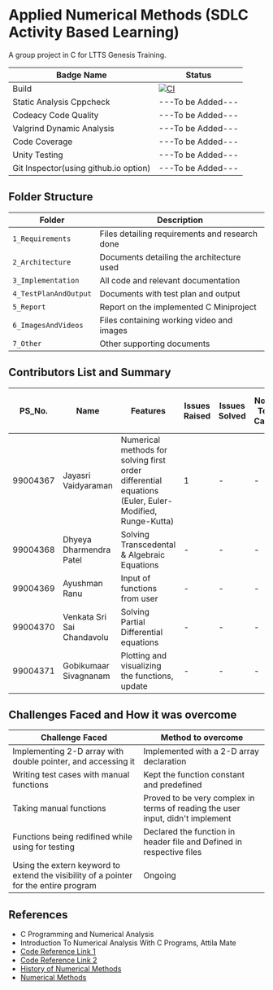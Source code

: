 # Applied Numerical Methods (SDLC Activity Based Learning)
A group project in C for LTTS Genesis Training.

Badge Name | Status |
-----------|---------|
Build |[![CI](https://github.com/99004368-Dhyeya/sdlc-practice/actions/workflows/main.yml/badge.svg)](https://github.com/99004368-Dhyeya/sdlc-practice/actions/workflows/main.yml)|
Static Analysis Cppcheck |---To be Added---|
Codeacy Code Quality |---To be Added---|
Valgrind Dynamic Analysis |---To be Added---|
Code Coverage |---To be Added---|
Unity Testing |---To be Added---|
Git Inspector(using github.io option) |---To be Added---|

## Folder Structure
Folder               | Description
---------------------|---------------------------------------------------
`1_Requirements`     | Files detailing requirements and research done
`2_Architecture`     | Documents detailing the architecture used
`3_Implementation`   | All code and relevant documentation
`4_TestPlanAndOutput`| Documents with test plan and output
`5_Report`           | Report on the implemented C Miniproject
`6_ImagesAndVideos`  | Files containing working video and images
`7_Other`            | Other supporting documents

## Contributors List and Summary
| PS_No. | Name | Features | Issues Raised | Issues Solved | No. of Test Cases | No. of Test Cases Passing |
|-----|-----|-----|-----|-----|-----|-----|
| 99004367 | Jayasri Vaidyaraman | Numerical methods for solving first order differential equations (Euler, Euler-Modified, Runge-Kutta) | 1 | - | - | - |
| 99004368 | Dhyeya Dharmendra Patel | Solving Transcedental & Algebraic Equations | - | - | - | - |
| 99004369 | Ayushman Ranu | Input of functions from user | - | - | - | - |
| 99004370 | Venkata Sri Sai Chandavolu | Solving Partial Differential equations | - | - | - | - |
| 99004371 | Gobikumaar Sivagnanam | Plotting and visualizing the functions, update | - | - | - | - |

## Challenges Faced and How it was overcome
| Challenge Faced | Method to overcome |
|-----------------|--------------------|
| Implementing 2-D array with double pointer, and accessing it | Implemented with a 2-D array declaration |
| Writing test cases with manual functions | Kept the function constant and predefined | 
| Taking manual functions | Proved to be very complex in terms of reading the user input, didn't implement |
| Functions being redifined while using for testing | Declared the function in header file and Defined in respective files |
| Using the extern keyword to extend the visibility of a pointer for the entire program | Ongoing |

## References 
*   C Programming and Numerical Analysis
*   Introduction To Numerical Analysis With C Programs, Attila Mate
*   [Code Reference Link 1](https://www.codesansar.com)
*   [Code Reference Link 2](https://www.codewithc.com)
*   [History of Numerical Methods](https://www.britannica.com/science/numerical-analysis/Historical-background)
*   [Numerical Methods](https://en.wikipedia.org/wiki/Numerical_analysis)
